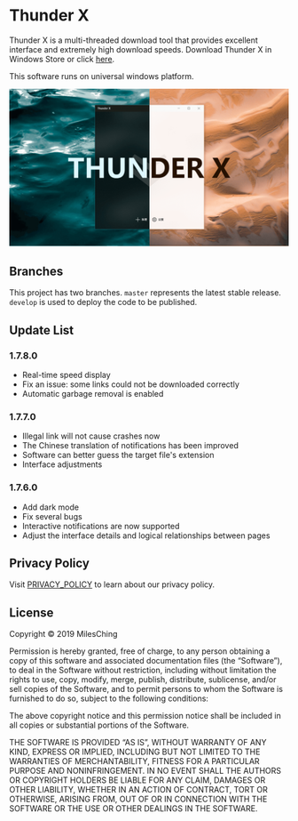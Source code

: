 # Thunder X

Thunder X is a multi-threaded download tool that provides excellent interface and extremely high download speeds. Download Thunder X in Windows Store or click [here](https://www.microsoft.com/en-us/p/thunder-x/9njqw2wdtd43?activetab=pivot:overviewtab).

This software runs on universal windows platform.

![Thunder X](https://raw.githubusercontent.com/MilesChing/ThunderX/master/ScreenShots/TXW.png)

## Branches

This project has two branches. `master` represents the latest stable release. `develop` is used to deploy the code to be published.

## Update List

### 1.7.8.0

- Real-time speed display
- Fix an issue: some links could not be downloaded correctly
- Automatic garbage removal is enabled

### 1.7.7.0

- Illegal link will not cause crashes now
- The Chinese translation of notifications has been improved
- Software can better guess the target file's extension
- Interface adjustments

### 1.7.6.0

- Add dark mode
- Fix several bugs
- Interactive notifications are now supported
- Adjust the interface details and logical relationships between pages

## Privacy Policy

Visit [PRIVACY_POLICY](https://www.microsoft.com/en-us/p/thunder-x/9njqw2wdtd43?activetab=pivot:overviewtab) to learn about our privacy policy.

## License

Copyright © 2019 MilesChing

Permission is hereby granted, free of charge, to any person obtaining a copy of this software and associated documentation files (the “Software”), to deal in the Software without restriction, including without limitation the rights to use, copy, modify, merge, publish, distribute, sublicense, and/or sell copies of the Software, and to permit persons to whom the Software is furnished to do so, subject to the following conditions:

The above copyright notice and this permission notice shall be included in all copies or substantial portions of the Software.

THE SOFTWARE IS PROVIDED “AS IS”, WITHOUT WARRANTY OF ANY KIND, EXPRESS OR IMPLIED, INCLUDING BUT NOT LIMITED TO THE WARRANTIES OF MERCHANTABILITY, FITNESS FOR A PARTICULAR PURPOSE AND NONINFRINGEMENT. IN NO EVENT SHALL THE AUTHORS OR COPYRIGHT HOLDERS BE LIABLE FOR ANY CLAIM, DAMAGES OR OTHER LIABILITY, WHETHER IN AN ACTION OF CONTRACT, TORT OR OTHERWISE, ARISING FROM, OUT OF OR IN CONNECTION WITH THE SOFTWARE OR THE USE OR OTHER DEALINGS IN THE SOFTWARE.
